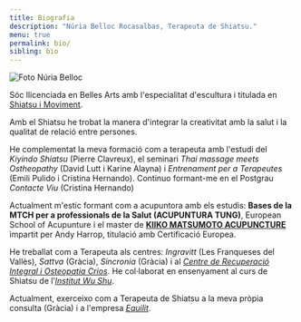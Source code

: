 ```yaml
---
title: Biografia
description: "Núria Belloc Rocasalbas, Terapeuta de Shiatsu."
menu: true
permalink: bio/
sibling: bio
---
```


![Foto Núria Belloc]({{site.baseurl}}/image/nuria-belloc.jpg)

Sóc llicenciada en Belles Arts amb l'especialitat d'escultura i titulada en [Shiatsu i Moviment](http://www.shiatsu-movimiento.com).

Amb el Shiatsu he trobat la manera d'integrar la creativitat amb la salut i la qualitat de relació entre persones.

He complementat la meva formació com a terapeuta amb l'estudi del _Kiyindo Shiatsu_ (Pierre Clavreux), el seminari _Thai massage meets Ostheopathy_ (David Lutt i Karine Alayna) i _Entrenament per a Terapeutes_ (Emili Pulido i Cristina Hernando). Continuo formant-me en el Postgrau _Contacte Viu_ (Cristina Hernando)

Actualment m'estic formant com a acupuntora amb els estudis: **Bases de la MTCH per a professionals de la Salut (ACUPUNTURA TUNG)**, European School of Acupunture i el master de **[KIIKO MATSUMOTO ACUPUNCTURE](http://www.kiikomatsumoto.com/)** impartit per Andy Harrop, titulació amb Certificació Europea.

He treballat com a Terapeuta als centres: _Ingravitt_ (Les Franqueses del Vallès), _Sattva_ (Gràcia), _Sincronia_ (Gràcia) i al _[Centre de Recuperació Integral i Osteopatia Crios][crios]_. He col·laborat en ensenyament al curs de Shiatsu de l’_[Institut Wu Shu][wushu]_.

Actualment, exerceixo com a Terapeuta de Shiatsu a la meva pròpia consulta (Gràcia) i a l'empresa _[Equilit][equilit]_.

[crios]: http://www.criosgracia.com
[wushu]: http://www.institutodewushu.com
[equilit]: http://equilit.com/
